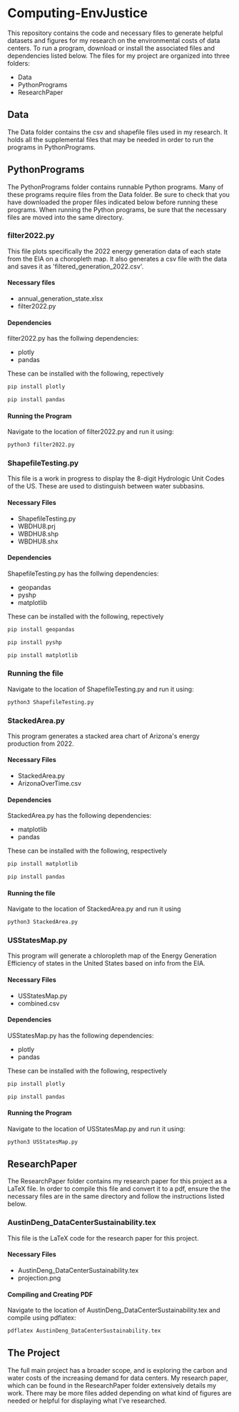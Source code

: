 
# Computing-EnvJustice

This repository contains the code and necessary files to generate helpful datasets and figures for my research on the environmental costs of data centers. To run a program, download or install the associated files and dependencies listed below. The files for my project are organized into three folders:
 - Data
 - PythonPrograms
 - ResearchPaper
<!-- -->

## Data

The Data folder contains the csv and shapefile files used in my research. It holds all the supplemental files that may be needed in order to run the programs in PythonPrograms. 

## PythonPrograms
The PythonPrograms folder contains runnable Python programs. Many of these programs require files from the Data folder. Be sure to check that you have downloaded the proper files indicated below before running these programs. When running the Python programs, be sure that the necessary files are moved into the same directory.


### filter2022.py
This file plots specifically the 2022 energy generation data of each state from the EIA on a choropleth map. It also generates a csv file with the data and saves it as 'filtered_generation_2022.csv'.

#### Necessary files
 - annual_generation_state.xlsx
 - filter2022.py

#### Dependencies

filter2022.py has the follwing dependencies:
 - plotly
 - pandas
 <!-- -->
These can be installed with the following, repectively

```bash
pip install plotly
```

```bash
pip install pandas
```

#### Running the Program

Navigate to the location of filter2022.py and run it using:

```bash
python3 filter2022.py
```

### ShapefileTesting.py 
This file is a work in progress to display the 8-digit Hydrologic Unit Codes of the US. These are used to distinguish between water subbasins.

#### Necessary Files
 - ShapefileTesting.py
 - WBDHU8.prj
 - WBDHU8.shp
 - WBDHU8.shx

#### Dependencies
ShapefileTesting.py has the follwing dependencies:
 - geopandas
 - pyshp
 - matplotlib
 <!-- -->
These can be installed with the following, repectively

```bash
pip install geopandas
```

```bash
pip install pyshp
```

```bash
pip install matplotlib
```

### Running the file

Navigate to the location of ShapefileTesting.py and run it using:

```bash
python3 ShapefileTesting.py
```


### StackedArea.py
This program generates a stacked area chart of Arizona's energy production from 2022.

#### Necessary Files
 - StackedArea.py
 - ArizonaOverTime.csv

#### Dependencies

StackedArea.py has the following dependencies:
 - matplotlib
 - pandas
 <!-- -->
 These can be installed with the following, respectively

```bash
pip install matplotlib
```

```bash
pip install pandas
```

#### Running the file

Navigate to the location of StackedArea.py and run it using

```bash
python3 StackedArea.py
```


### USStatesMap.py

This program will generate a chloropleth map of the Energy Generation Efficiency of states in the United States based on info from the EIA. 

#### Necessary Files

 - USStatesMap.py
 - combined.csv 

#### Dependencies

USStatesMap.py has the following dependencies:
 - plotly
 - pandas
<!-- -->
These can be installed with the following, respectively

```bash
pip install plotly
```

```bash
pip install pandas
```

#### Running the Program

Navigate to the location of USStatesMap.py and run it using:

```bash
python3 USStatesMap.py
```




## ResearchPaper

The ResearchPaper folder contains my research paper for this project as a LaTeX file. In order to compile this file and convert it to a pdf, ensure the the necessary files are in the same directory and follow the instructions listed below. 




### AustinDeng_DataCenterSustainability.tex

This file is the LaTeX code for the research paper for this project.

#### Necessary Files

 - AustinDeng_DataCenterSustainability.tex
 - projection.png

#### Compiling and Creating PDF

Navigate to the location of AustinDeng_DataCenterSustainability.tex and compile using pdflatex:

```bash
pdflatex AustinDeng_DataCenterSustainability.tex
```


## The Project

The full main project has a broader scope, and is exploring the carbon and water costs of the increasing demand for data centers. My research paper, which can be found in the ResearchPaper folder extensively details my work. There may be more files added depending on what kind of figures are needed or helpful for displaying what I've researched.

